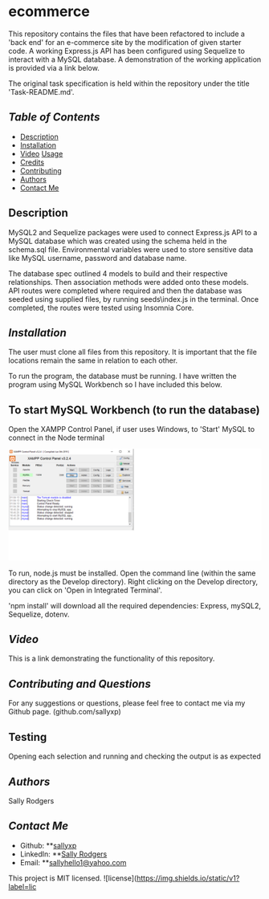 # ecommerce
This repository contains the files that have been refactored to include a 'back end' for an e-commerce site by the modification of given starter code. A working Express.js API has been configured using Sequelize to interact with a MySQL database.
A demonstration of the working application is provided via a link below.

The original task specification is held within the repository under the title 'Task-README.md'.

## *Table of Contents*
- [Description](#description)
- [Installation](#installation)
- [Video](#video)
[Usage](#usage)
- [Credits](#Credits) 
- [Contributing](#contributing)
- [Authors](#authors)
- [Contact Me](#contact-me)

## Description
MySQL2 and Sequelize packages were used to connect Express.js API to a MySQL database which was created using the schema held in the schema.sql file.  Environmental variables were used to store sensitive data like MySQL username, password and database name.  

The database spec outlined 4 models to build and their respective relationships.  Then association methods were added onto these models. API routes were completed where required and then the database was seeded using supplied files, by running seeds\index.js in the terminal.  Once completed, the routes were tested using Insomnia Core.

## *Installation*
The user must clone all files from this repository.  It is important that the file locations remain the same in relation to each other.

To run the program, the database must be running.  I have written the program using MySQL Workbench so I have included this below.  

## To start MySQL Workbench (to run the database) ##
Open the XAMPP Control Panel, if user uses Windows, to 'Start' MySQL to connect in the Node terminal

![alt text](/Images/2XAMPP.png) 

To run, node.js must be installed. Open the command line (within the same directory as the Develop directory). Right clicking on the Develop directory, you can click on 'Open in Integrated Terminal'.

'npm install' will download all the required dependencies:
Express, mySQL2, Sequelize, dotenv.

## *Video*
This is a link demonstrating the functionality of this repository.

## *Contributing and Questions*
For any suggestions or questions, please feel free to contact me via my Github page. (github.com/sallyxp)

## Testing
Opening each selection and running and checking the output is as expected

## *Authors*
Sally Rodgers

## *Contact Me*
- Github: **[sallyxp](github.com/sallyxp)
- LinkedIn: **[Sally Rodgers](www.linkedin.com/in/sallyhello1)  
- Email: **[sallyhello1@yahoo.com](mailto:sallyhello1@yahoo.com)

This project is MIT licensed. ![license](https://img.shields.io/static/v1?label=lic







